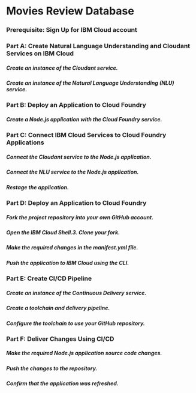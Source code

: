 # Movies Review Database

### Prerequisite: Sign Up for IBM Cloud account

### Part A: Create Natural Language Understanding and Cloudant Services on IBM Cloud

##### Create an instance of the Cloudant service.
##### Create an instance of the Natural Language Understanding (NLU) service.

### Part B: Deploy an Application to Cloud Foundry
##### Create a Node.js application with the Cloud Foundry service.

### Part C: Connect IBM Cloud Services to Cloud Foundry Applications

##### Connect the Cloudant service to the Node.js application.
##### Connect the NLU service to the Node.js application.
##### Restage the application.

### Part D: Deploy an Application to Cloud Foundry

##### Fork the project repository into your own GitHub account.
##### Open the IBM Cloud Shell.3. Clone your fork.
##### Make the required changes in the manifest.yml file.
##### Push the application to IBM Cloud using the CLI.

### Part E: Create CI/CD Pipeline

##### Create an instance of the Continuous Delivery service.
##### Create a toolchain and delivery pipeline.
##### Configure the toolchain to use your GitHub repository.

### Part F: Deliver Changes Using CI/CD

##### Make the required Node.js application source code changes.
##### Push the changes to the repository.
##### Confirm that the application was refreshed.
